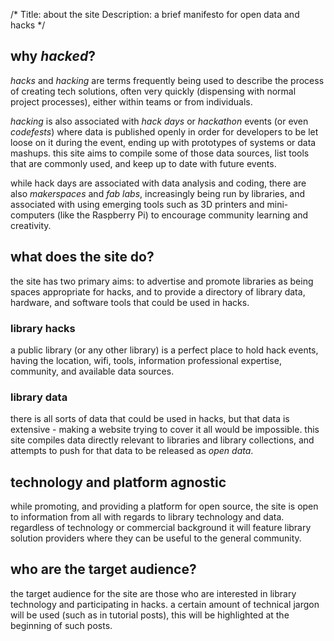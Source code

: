 /*
Title: about the site
Description: a brief manifesto for open data and hacks
*/
## why *hacked*?
*hacks* and *hacking* are terms frequently being used to describe the process of creating tech solutions, often very quickly (dispensing with normal project processes), either within teams or from individuals.  

*hacking* is also associated with *hack days* or *hackathon* events (or even *codefests*) where data is published openly in order for developers to be let loose on it during the event, ending up with prototypes of systems or data mashups.  this site aims to compile some of those data sources, list tools that are commonly used, and keep up to date with future events.

while hack days are associated with data analysis and coding, there are also *makerspaces* and *fab labs*, increasingly being run by libraries, and associated with using emerging tools such as 3D printers and mini-computers (like the Raspberry Pi) to encourage community learning and creativity.

## what does the site do?
the site has two primary aims: to advertise and promote libraries as being spaces appropriate for hacks, and to provide a directory of library data, hardware, and software tools that could be used in hacks.

### library hacks
a public library (or any other library) is a perfect place to hold hack events, having the location, wifi, tools, information professional expertise, community, and available data sources. 

### library data
there is all sorts of data that could be used in hacks, but that data is extensive - making a website trying to cover it all would be impossible. this site compiles data directly relevant to libraries and library collections, and attempts to push for that data to be released as *open data*.

## technology and platform agnostic
while promoting, and providing a platform for open source, the site is open to information from all with regards to library technology and data.  regardless of technology or commercial background it will feature library solution providers where they can be useful to the general community.

## who are the target audience?
the target audience for the site are those who are interested in library technology and participating in hacks.  a certain amount of technical jargon will be used (such as in tutorial posts), this will be highlighted at the beginning of such posts.